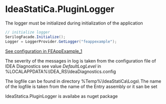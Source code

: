 # IdeaStatiCa.PluginLogger

The logger must be initialized during initialization of the application

```c#
// initialize logger
SerilogFacade.Initialize();
Logger = LoggerProvider.GetLogger("feappexample");
```

[See configuration in FEAppExample_1](https://github.com/idea-statica/ideastatica-public/blob/main/src/Examples/CCM/FEAppExample_1/FEAppTestVM.cs)

The severity of the messages in log is taken from the configuration file of IDEA Diagnostics see value _DefaultLogLevel_ in %LOCALAPPDATA%\IDEA_RS\IdeaDiagnostics.config

The logfile can be found in directory %Temp%\IdeaStatiCa\Logs\ The name of the logfile is taken from the name of the Entry assembly or it san be set 

IdeaStatica.PluginLogger is availabe as nuget package